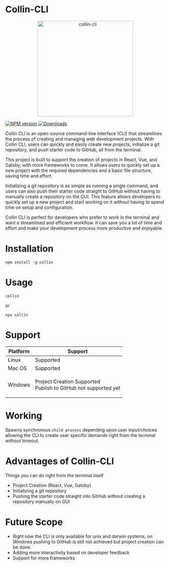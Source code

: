 # Collin-CLI

<p align="center">
  <img src="https://i.ibb.co/wCp3vjg/collin.jpg" alt="collin-cli" width=300 >

[![NPM version][npm-image]][npm-url] [![Downloads][downloads-image]][npm-url]

[npm-url]: https://npmjs.org/package/collin
[downloads-image]: https://img.shields.io/npm/dm/collin.svg
[npm-image]: https://img.shields.io/npm/v/collin.svg

Collin CLI is an open-source command-line interface (CLI) that streamlines the process of creating and managing web development projects. With Collin CLI, users can quickly and easily create new projects, initialize a git repository, and push starter code to GitHub, all from the terminal.

This project is built to support the creation of projects in React, Vue, and Gatsby, with more frameworks to come. It allows users to quickly set up a new project with the required dependencies and a basic file structure, saving time and effort.

Initializing a git repository is as simple as running a single command, and users can also push their starter code straight to GitHub without having to manually create a repository on the GUI. This feature allows developers to quickly set up a new project and start working on it without having to spend time on setup and configuration.

Collin CLI is perfect for developers who prefer to work in the terminal and want a streamlined and efficient workflow. It can save you a lot of time and effort and make your development process more productive and enjoyable.

# Installation

```
npm install -g collin
```

# Usage

```
collin
```

or

```
npx collin
```

# Support

<table>
<thead><tr><th>Platform</th><th>Support</th></tr></thead>
<tbody>
<tr><td>
Linux
</td><td>
Supported
</td></tr>
<tr><td>
Mac OS
</td><td>
Supported
</td></tr>
<tr><td>
Windows
</td><td>
<p>Project Creation Supported<br />Publish to GitHub not supported yet</p>
</td></tr>
</tbody></table>

# Working

Spawns synchronous `child process` depending upon user input/choices allowing the CLI to create user specific demands right from the terminal without timeout.

# Advantages of Collin-CLI

Things you can do right from the terminal itself

-   Project Creation (React, Vue, Gatsby)
-   Initializing a git repository
-   Pushing the starter code straight into GitHub without creating a repository manually on GUI

# Future Scope

-   Right now the CLI is only available for unix and darwin systems, on Windows pushing to GitHub is still not achieved but project creation can be done.
-   Adding more interactivity based on developer feedback
-   Support for more frameworks
